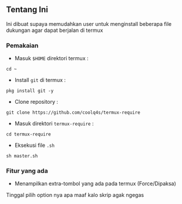 ## Tentang Ini
Ini dibuat supaya memudahkan user untuk menginstall beberapa file dukungan agar dapat berjalan di termux

### Pemakaian
* Masuk `$HOME` direktori termux :
```
cd ~
```
* Install `git` di termux :
```
pkg install git -y
```
* Clone repository  :
```
git clone https://github.com/coolq4s/termux-require
```
* Masuk direktori `termux-require` :
```
cd termux-require
```
* Eksekusi file `.sh`
```
sh master.sh
```

### Fitur yang ada
* Menampilkan extra-tombol yang ada pada termux (Force/Dipaksa)

Tinggal pilih option nya apa
maaf kalo skrip agak ngegas

